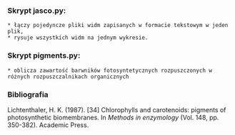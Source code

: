 ### Skrypt jasco.py: 

    * łączy pojedyncze pliki widm zapisanych w formacie tekstowym w jeden plik,
    * rysuje wszystkich widm na jednym wykresie.

### Skrypt pigments.py:

    * oblicza zawartość barwników fotosyntetycznych rozpuszczonych w różnych rozpuszczalnikach organicznych 

### Bibliografia

Lichtenthaler, H. K. (1987). [34] Chlorophylls and carotenoids: pigments of photosynthetic biomembranes. In *Methods in enzymology* (Vol. 148, pp. 350-382). Academic Press.

